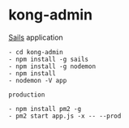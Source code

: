 # kong-admin

[Sails](http://sailsjs.org) application

```
- cd kong-admin
- npm install -g sails
- npm install -g nodemon
- npm install
- nodemon -V app

```

`production`

```
- npm install pm2 -g
- pm2 start app.js -x -- --prod

```
